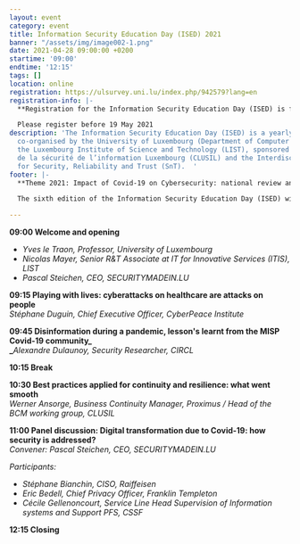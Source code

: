 ```yaml
---
layout: event
category: event
title: Information Security Education Day (ISED) 2021
banner: "/assets/img/image002-1.png"
date: 2021-04-28 09:00:00 +0200
startime: '09:00'
endtime: '12:15'
tags: []
location: online
registration: https://ulsurvey.uni.lu/index.php/942579?lang=en
registration-info: |-
  **Registration for the Information Security Education Day (ISED) is free but mandatory.**

  Please register before 19 May 2021
description: 'The Information Security Education Day (ISED) is a yearly one-day event
  co-organised by the University of Luxembourg (Department of Computer Science) and
  the Luxembourg Institute of Science and Technology (LIST), sponsored by the Club
  de la sécurité de l’information Luxembourg (CLUSIL) and the Interdisciplinary Centre
  for Security, Reliability and Trust (SnT).  '
footer: |-
  **Theme 2021: Impact of Covid-19 on Cybersecurity: national review and associated challenges**

  The sixth edition of the Information Security Education Day (ISED) will take place virtually on 21 May 2021 from 9:00 to 12:30. This year, the organisers invite all interested participants to exchange about the impact of Covid-19 on cybersecurity.

---
```

**09:00 Welcome and opening**

* _Yves le Traon, Professor, University of Luxembourg_
* _Nicolas Mayer, Senior R&T Associate at IT for Innovative Services (ITIS), LIST_
* _Pascal Steichen, CEO, SECURITYMADEIN.LU_

**09:15 Playing with lives: cyberattacks on healthcare are attacks on people**  
_Stéphane Duguin, Chief Executive Officer, CyberPeace Institute_

**09:45 Disinformation during a pandemic, lesson's learnt from the MISP Covid-19 community_  
_**_Alexandre Dulaunoy, Security Researcher, CIRCL_

**10:15 Break**

**10:30 Best practices applied for continuity and resilience: what went smooth**   
_Werner Ansorge, Business Continuity Manager, Proximus / Head of the BCM working group, CLUSIL_

**11:00 Panel discussion: Digital transformation due to Covid-19: how security is addressed?**  
_Convener: Pascal Steichen, CEO, SECURITYMADEIN.LU_

_Participants:_

* _Stéphane Bianchin, CISO, Raiffeisen_
* _Eric Bedell, Chief Privacy Officer, Franklin Templeton_
* _Cécile Gellenoncourt, Service Line Head Supervision of Information systems and Support PFS, CSSF_

**12:15 Closing**